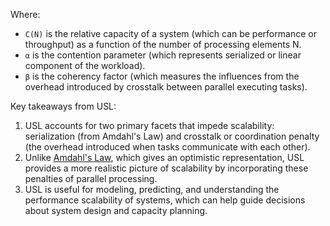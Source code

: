 <script>
	import { base } from '$app/paths';
	import MathML from 'svelte-tex/package/MathML.svelte';
</script>

<div class="text-xl lg:text-3xl">
<MathML tex={String.raw`C(N) = \frac{N}{1 + \alpha(N-1) + \beta N(N-1)}	`} />
</div>

Where:

- `C(N)` is the relative capacity of a system (which can be performance or throughput) as a function of the number of processing elements N.
- `α` is the contention parameter (which represents serialized or linear component of the workload).
- `β` is the coherency factor (which measures the influences from the overhead introduced by crosstalk between parallel executing tasks).

Key takeaways from USL:

1. USL accounts for two primary facets that impede scalability: serialization (from Amdahl's Law) and crosstalk or coordination penalty (the overhead introduced when tasks communicate with each other).
2. Unlike <a class="link" href="{base}/amdahl-law">Amdahl's Law</a>, which gives an optimistic representation, USL provides a more realistic picture of scalability by incorporating these penalties of parallel processing.
3. USL is useful for modeling, predicting, and understanding the performance scalability of systems, which can help guide decisions about system design and capacity planning.
